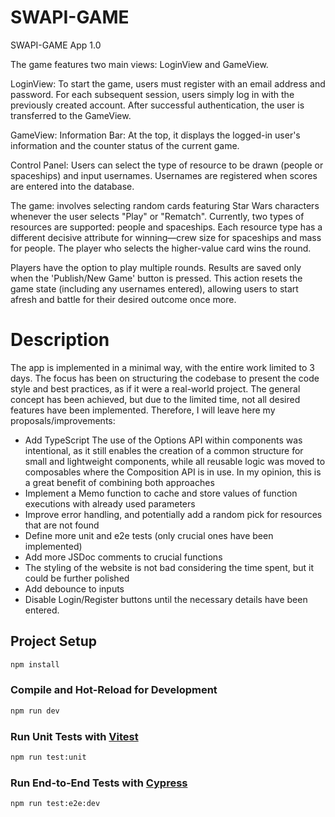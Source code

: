 # SWAPI-GAME

SWAPI-GAME App 1.0

The game features two main views: LoginView and GameView.

LoginView:
To start the game, users must register with an email address and password. For each subsequent session, users simply log in with the previously created account. After successful authentication, the user is transferred to the GameView.

GameView:
Information Bar: At the top, it displays the logged-in user's information and the counter status of the current game.

Control Panel: Users can select the type of resource to be drawn (people or spaceships) and input usernames. Usernames are registered when scores are entered into the database.

The game: involves selecting random cards featuring Star Wars characters whenever the user selects "Play" or "Rematch". Currently, two types of resources are supported: people and spaceships. Each resource type has a different decisive attribute for winning—crew size for spaceships and mass for people. The player who selects the higher-value card wins the round.

Players have the option to play multiple rounds. Results are saved only when the 'Publish/New Game' button is pressed. This action resets the game state (including any usernames entered), allowing users to start afresh and battle for their desired outcome once more.

# Description

The app is implemented in a minimal way, with the entire work limited to 3 days. The focus has been on structuring the codebase to present the code style and best practices, as if it were a real-world project.
The general concept has been achieved, but due to the limited time, not all desired features have been implemented. Therefore, I will leave here my proposals/improvements:
- Add TypeScript
The use of the Options API within components was intentional, as it still enables the creation of a common structure for small and lightweight components, while all reusable logic was moved to composables where the Composition API is in use. In my opinion, this is a great benefit of combining both approaches
- Implement a Memo function to cache and store values of function executions with already used parameters
- Improve error handling, and potentially add a random pick for resources that are not found
- Define more unit and e2e tests (only crucial ones have been implemented)
- Add more JSDoc comments to crucial functions
- The styling of the website is not bad considering the time spent, but it could be further polished
- Add debounce to inputs
- Disable Login/Register buttons until the necessary details have been entered.

## Project Setup

```sh
npm install
```

### Compile and Hot-Reload for Development

```sh
npm run dev
```

### Run Unit Tests with [Vitest](https://vitest.dev/)

```sh
npm run test:unit
```

### Run End-to-End Tests with [Cypress](https://www.cypress.io/)

```sh
npm run test:e2e:dev
```
